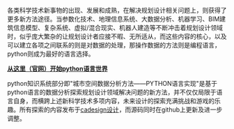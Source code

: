 各类科学技术新事物的出现、发展和成熟，在解决规划设计相关问题上，则获得了更多新方法途径。当参数化技术、地理信息系统、大数据分析、机器学习、BIM建筑信息模型、复杂系统、虚拟/混合现实、机器人建造等不断冲击着规划设计领域时，似乎庞大繁杂的让规划设计者应接不暇、无所适从，而这些内容的核心，以及可以建立各项之间联系的则是对数据的处理，那操作数据的方法则是编程语言，python则成为最好的语言选择。

**[从这里（官网）开始python语言世界](https://www.python.org/)**

python知识系统部分即"城市空间数据分析方法——PYTHON语言实现"是基于python语言的数据分析探索规划设计领域解决问题的新方法，并不仅仅局限于语言自身，而横跨上述新科学技术多项内容，未来设计的探索充满挑战和游戏的乐趣。所有探索的内容发布于[cadesign设计](http://cadesign.cn/caDesignS/)，而源码同时在github上更新及进一步调整。
